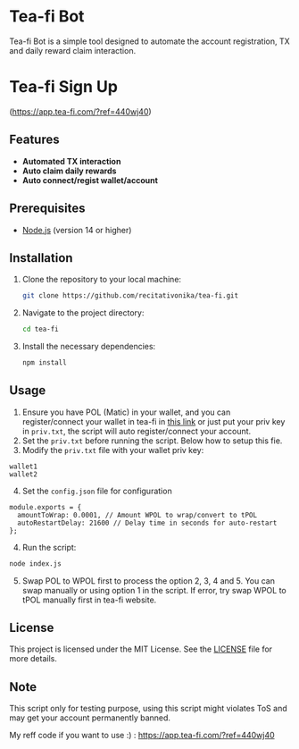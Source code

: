 # Tea-fi Bot
Tea-fi Bot is a simple tool designed to automate the account registration, TX and daily reward claim interaction.

# Tea-fi Sign Up
(https://app.tea-fi.com/?ref=440wj40)

## Features
- **Automated TX interaction**
- **Auto claim daily rewards**
- **Auto connect/regist wallet/account**

## Prerequisites
- [Node.js](https://nodejs.org/) (version 14 or higher)

## Installation

1. Clone the repository to your local machine:
   ```bash
   git clone https://github.com/recitativonika/tea-fi.git
   ```
2. Navigate to the project directory:
   ```bash
   cd tea-fi
   ```
4. Install the necessary dependencies:
   ```bash
   npm install
   ```

## Usage

1. Ensure you have POL (Matic) in your wallet, and you can register/connect your wallet in tea-fi in [this link](app.tea-fi.com/?ref=440wj40
   ) or just put your priv key in `priv.txt`, the script will auto register/connect your account.
2. Set the `priv.txt` before running the script. Below how to setup this fie.
3. Modify the `priv.txt` file with your wallet priv key:
```
wallet1
wallet2
```
4. Set the `config.json` file for configuration
```aiignore
module.exports = {
  amountToWrap: 0.0001, // Amount WPOL to wrap/convert to tPOL
  autoRestartDelay: 21600 // Delay time in seconds for auto-restart
};
```
4. Run the script:
```bash
node index.js
```
5. Swap POL to WPOL first to process the option 2, 3, 4 and 5. You can swap manually or using option 1 in the script. If error, try swap WPOL to tPOL manually first in tea-fi website.

## License
This project is licensed under the MIT License. See the [LICENSE](LICENSE) file for more details.

## Note
This script only for testing purpose, using this script might violates ToS and may get your account permanently banned.

My reff code if you want to use :) : https://app.tea-fi.com/?ref=440wj40

